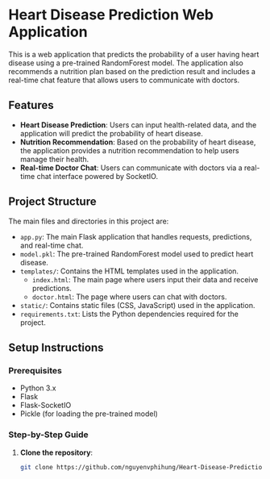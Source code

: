 # Heart Disease Prediction Web Application

This is a web application that predicts the probability of a user having heart disease using a pre-trained RandomForest model. The application also recommends a nutrition plan based on the prediction result and includes a real-time chat feature that allows users to communicate with doctors.

## Features
- **Heart Disease Prediction**: Users can input health-related data, and the application will predict the probability of heart disease.
- **Nutrition Recommendation**: Based on the probability of heart disease, the application provides a nutrition recommendation to help users manage their health.
- **Real-time Doctor Chat**: Users can communicate with doctors via a real-time chat interface powered by SocketIO.

## Project Structure
The main files and directories in this project are:
- `app.py`: The main Flask application that handles requests, predictions, and real-time chat.
- `model.pkl`: The pre-trained RandomForest model used to predict heart disease.
- `templates/`: Contains the HTML templates used in the application.
  - `index.html`: The main page where users input their data and receive predictions.
  - `doctor.html`: The page where users can chat with doctors.
- `static/`: Contains static files (CSS, JavaScript) used in the application.
- `requirements.txt`: Lists the Python dependencies required for the project.

## Setup Instructions

### Prerequisites
- Python 3.x
- Flask
- Flask-SocketIO
- Pickle (for loading the pre-trained model)

### Step-by-Step Guide

1. **Clone the repository**:
   ```bash
   git clone https://github.com/nguyenvphihung/Heart-Disease-Prediction.git
